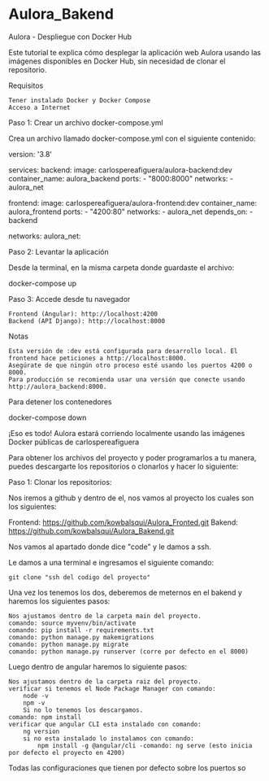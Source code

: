 # Aulora_Bakend

Aulora - Despliegue con Docker Hub

Este tutorial te explica cómo desplegar la aplicación web Aulora usando las imágenes disponibles en Docker Hub, sin necesidad de clonar el repositorio.

Requisitos

    Tener instalado Docker y Docker Compose
    Acceso a Internet

Paso 1: Crear un archivo docker-compose.yml

Crea un archivo llamado docker-compose.yml con el siguiente contenido:

version: '3.8'

services:
  backend:
    image: carlospereafiguera/aulora-backend:dev
    container_name: aulora_backend
    ports:
      - "8000:8000"
    networks:
      - aulora_net

  frontend:
    image: carlospereafiguera/aulora-frontend:dev
    container_name: aulora_frontend
    ports:
      - "4200:80"
    networks:
      - aulora_net
    depends_on:
      - backend

networks:
  aulora_net:

Paso 2: Levantar la aplicación

Desde la terminal, en la misma carpeta donde guardaste el archivo:

docker-compose up

Paso 3: Accede desde tu navegador

    Frontend (Angular): http://localhost:4200
    Backend (API Django): http://localhost:8000

Notas

    Esta versión de :dev está configurada para desarrollo local. El frontend hace peticiones a http://localhost:8000.
    Asegúrate de que ningún otro proceso esté usando los puertos 4200 o 8000.
    Para producción se recomienda usar una versión que conecte usando http://aulora_backend:8000.

Para detener los contenedores

docker-compose down

¡Eso es todo! Aulora estará corriendo localmente usando las imágenes Docker públicas de carlospereafiguera

Para obtener los archivos del proyecto y poder programarlos a tu manera, puedes descargarte los repositorios o clonarlos y hacer lo siguiente:

Paso 1: Clonar los repositorios:

Nos iremos a github y dentro de el, nos vamos al proyecto los cuales son los siguientes:

Frontend: https://github.com/kowbalsqui/Aulora_Fronted.git Bakend: https://github.com/kowbalsqui/Aulora_Bakend.git

Nos vamos al apartado donde dice "code" y le damos a ssh.

Le damos a una terminal e ingresamos el siguiente comando:

    git clone "ssh del codigo del proyecto"

Una vez los tenemos los dos, deberemos de meternos en el bakend y haremos los siguientes pasos:

    Nos ajustamos dentro de la carpeta main del proyecto.
    comando: source myvenv/bin/activate
    comando: pip install -r requirements.txt
    comando: python manage.py makemigrations
    comando: python manage.py migrate
    comando: python manage.py runserver (corre por defecto en el 8000)

Luego dentro de angular haremos lo siguiente pasos:

    Nos ajustamos dentro de la carpeta raiz del proyecto.
    verificar si tenemos el Node Package Manager con comando:
        node -v
        npm -v
        Si no lo tenemos los descargamos.
    comando: npm install
    verificar que angular CLI esta instalado con comando:
        ng version
        si no esta instalado lo instalamos con comando:
            npm install -g @angular/cli -comando: ng serve (esto inicia por defecto el proyecto en 4200)

Todas las configuraciones que tienen por defecto sobre los puertos so

